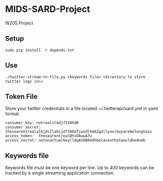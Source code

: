 # MIDS-SARD-Project
W205 Project

## Setup

    sudo pip install -r depends.txt

## Use

    ./twitter-stream-to-file.py <keywords file> <directory to store twitter logs in>/

## Token File

Store your twitter credentials in a file located ~/.twitterapi/sard.yml in yaml format.

    consumer_key: notrealslkdjf324hd8
    consumer_secret: thesearentrealalkjdsflaksjdf348ofjwsdlkAA2gallyourkeyarebelongtous
    access_token:  thesearentrealWYxOAuwA7v
    access_secret: notanactualkeyll8qAS6B84Ghbecausethatwouldbedumb

## Keywords file

Keywords file must be one keyword per line. Up to 400 keywords can be tracked by a single
streaming application connection.

